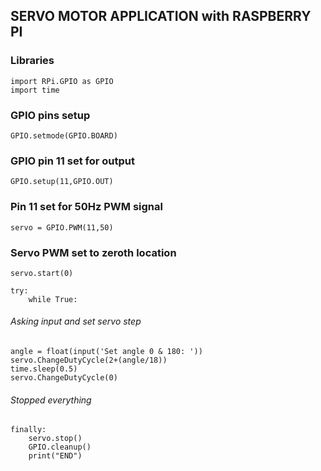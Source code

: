 ##  SERVO MOTOR APPLICATION with RASPBERRY PI
### Libraries
```
import RPi.GPIO as GPIO
import time
```
### GPIO pins setup
```
GPIO.setmode(GPIO.BOARD)
```
### GPIO pin 11 set for output
```
GPIO.setup(11,GPIO.OUT)
```
### Pin 11 set for 50Hz PWM signal
```
servo = GPIO.PWM(11,50) 
```
### Servo PWM set to zeroth location
```
servo.start(0)
``` 

```
try:
    while True:
```
###### Asking input and set servo step
```
angle = float(input('Set angle 0 & 180: '))
servo.ChangeDutyCycle(2+(angle/18))
time.sleep(0.5)
servo.ChangeDutyCycle(0)
```

###### Stopped everything
```
finally:
    servo.stop()
    GPIO.cleanup()
    print("END")
```

